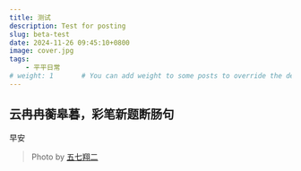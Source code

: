 ```yaml
---
title: 测试
description: Test for posting
slug: beta-test
date: 2024-11-26 09:45:10+0800
image: cover.jpg
tags:
    - 平平日常
# weight: 1       # You can add weight to some posts to override the default sorting (date descending)
---
```


## 云冉冉蘅皋暮，彩笔新题断肠句 
早安

> Photo by [五七翔二](https://x.com/goshichi_shoji)
